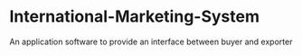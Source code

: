 # International-Marketing-System
An application software to provide an interface between buyer and exporter
